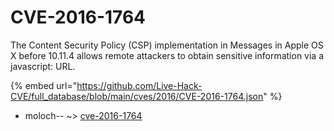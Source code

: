 # CVE-2016-1764

The Content Security Policy (CSP) implementation in Messages in Apple OS X before 10.11.4 allows remote attackers to obtain sensitive information via a javascript: URL.

{% embed url="https://github.com/Live-Hack-CVE/full_database/blob/main/cves/2016/CVE-2016-1764.json" %}


* moloch-- ~> [cve-2016-1764](https://zeste.alice-snow.ru/2016/database/cve-2016-1764/cve-2016-1764-moloch--)